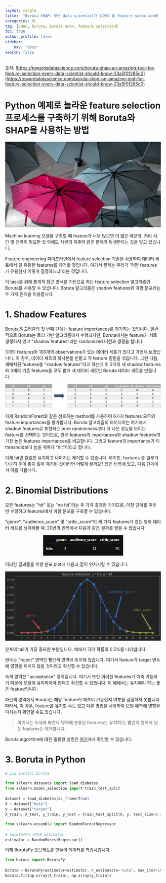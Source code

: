 ```yaml
---
layout: single
title:  "Boruta SHAP: 모든 data scientist가 알아야 할 feature selection을 위한 도구"
categories: ML
tag: [SHAP, boruta, boruta SHAP, feature selection]
toc: true
author_profile: false
sidebar:
    nav: "docs"
search: false
---
```


출처: [https://towardsdatascience.com/boruta-shap-an-amazing-tool-for-feature-selection-every-data-scientist-should-know-33a5f01285c0](https://towardsdatascience.com/boruta-shap-an-amazing-tool-for-feature-selection-every-data-scientist-should-know-33a5f01285c0)

# Python 예제로 놀라운 feature selection 프로세스를 구축하기 위해 Boruta와 SHAP을 사용하는 방법

<p align="center"><img src="/assets/images/220915/1.png"></p>

Machine learning 모델을 구축할 때 feature가 너무 많으면 더 많은 메모리, 처리 시간 및 전력이 필요한 것 외에도 차원의 저주와 같은 문제가 발생한다는 것을 알고 있습니다.

Feature engineering 파이프라인에서 feature selection 기술을 사용하여 데이터 세트에서 덜 유용한 features를 제거할 것입니다. 여기서 문제는 우리가 '어떤 features가 유용한지 어떻게 결정하느냐'라는 것입니다.

이 task를 위해 통계적 접근 방식을 기반으로 하는 feature selection 알고리즘인 Boruta를 사용할 수 있습니다. Boruta 알고리즘은 shadow features와 이항 분포라는 두 가지 원칙을 이용합니다.

# 1. Shadow Features
Boruta 알고리즘의 첫 번째 단계는 feature importances를 평가하는 것입니다. 일반적으로 Boruta는 트리 기반 알고리즘에서 수행되지만, Boruta에서는 feature가 서로 경쟁하지 않고 "shadow features"라는 randomized 버전과 경쟁을 합니다.

3개의 features와 100개의 observations가 있는 데이터 세트가 있다고 가정해 보겠습니다. 이 경우, 데이터 세트의 복사본을 만들고 각 feature 칼럼을 섞습니다. 그런 다음, 재배치된 features를 "shadow features"라고 하는데 이 3개의 새 shadow features와 3개의 기존 features를 모두 합쳐 새 데이터 세트인 Boruta 데이터 세트를 만듭니다.

<p align="center"><img src="/assets/images/220915/2.png"></p>

이제 RandomForest와 같은 선호하는 method를 사용하여 6가지 features 모두의 feature importances를 평가합니다. Boruta 알고리즘의 아이디어는 여기에서 shadow features로 표현되는 pure randomness보다 더 나은 성능을 보이는 feature를 선택하는 것이므로, 원래 features의 importances와 shadow features의 가장 높은 features importances를 비교합니다. 그리고 feature의 importance가 이 threshold보다 높을 때마다 "hit"이라고 합니다.

이제 hit인 칼럼만 유지하고 나머지는 제거할 수 있습니다. 하지만, features 중 일부가 단순히 운이 좋지 않아 제거된 것이라면 어떻게 될까요? 답은 반복에 있고, 다음 단계에서 이를 다룹니다.

# 2. Binomial Distributions
모든 features는 "hit" 또는 "no hit"라는 두 가지 결과만 가지므로, 이전 단계를 여러 번 수행하고 features에서 이항 분포를 구축할 수 있습니다.

"genre", "audience_score" 및 "critic_score"의 세 가지 features가 있는 영화 데이터 세트를 생각해볼 때, 20번의 반복에서 다음과 같은 결과를 얻을 수 있습니다:

<p align="center"><img src="/assets/images/220915/3.png"></p>

이러한 결과들을 이항 분포 plot에 다음과 같이 위치시킬 수 있습니다:

<p align="center"><img src="/assets/images/220915/4.png"></p>

분포의 tail이 가장 중요한 부분입니다. 예에서 각각 확률의 0.5%를 나타냅니다.

변수는 "reject" 영역인 빨간색 영역에 위치해 있습니다. 여기서 feature가 target 변수에 영향을 미치지 않을 것이라고 확신할 수 있습니다.

녹색 영역은 "acceptance" 영역입니다. 여기서 또한 이러한 features가 예측 가능하기 때문에 모델에 유지되어야 한다고 확신할 수 있습니다. 이 예에서는 유지해야 하는 좋은 feature입니다.

파란색 영역에서 Boruta는 해당 feature가 예측이 가능한지 여부를 결정하지 못합니다. 따라서, 이 경우, feature를 유지할 수도 있고 다른 방법을 사용하여 모델 예측에 영향을 미치는지 확인할 수도 있습니다.

> 여기서는 녹색과 파란색 영역에 분류된 features는 유지하고, 빨간색 영역에 있는 features는 제거합니다.

Boruta algorithm에 대한 훌륭한 설명은 [여기](https://choisk7.github.io/ml/Boruta_Explained_Exactly_How_You_Wished_Someone_Explained_to_You/)에서 확인할 수 있습니다.

# 3. Boruta in Python



```python
# pip install boruta
```


```python
from sklearn.datasets import load_diabetes
from sklearn.model_selection import train_test_split

dataset = load_diabetes(as_frame=True)
X = dataset["data"]
y = dataset["target"]
X_train, X_test, y_train, y_test = train_test_split(X, y, test_size=0.2)
```


```python
from sklearn.ensemble import RandomForestRegressor

# boruta에서 사용할 estimator
estimator = RandomForestRegressor()
```

이제 BorutaPy 오브젝트를 만들어 데이터를 학습시킵니다.


```python
from boruta import BorutaPy

boruta = BorutaPy(estimator=estimator, n_estimators="auto", max_iter=100)
boruta.fit(np.array(X_train), np.array(y_train))
```




<style>#sk-container-id-1 {color: black;background-color: white;}#sk-container-id-1 pre{padding: 0;}#sk-container-id-1 div.sk-toggleable {background-color: white;}#sk-container-id-1 label.sk-toggleable__label {cursor: pointer;display: block;width: 100%;margin-bottom: 0;padding: 0.3em;box-sizing: border-box;text-align: center;}#sk-container-id-1 label.sk-toggleable__label-arrow:before {content: "▸";float: left;margin-right: 0.25em;color: #696969;}#sk-container-id-1 label.sk-toggleable__label-arrow:hover:before {color: black;}#sk-container-id-1 div.sk-estimator:hover label.sk-toggleable__label-arrow:before {color: black;}#sk-container-id-1 div.sk-toggleable__content {max-height: 0;max-width: 0;overflow: hidden;text-align: left;background-color: #f0f8ff;}#sk-container-id-1 div.sk-toggleable__content pre {margin: 0.2em;color: black;border-radius: 0.25em;background-color: #f0f8ff;}#sk-container-id-1 input.sk-toggleable__control:checked~div.sk-toggleable__content {max-height: 200px;max-width: 100%;overflow: auto;}#sk-container-id-1 input.sk-toggleable__control:checked~label.sk-toggleable__label-arrow:before {content: "▾";}#sk-container-id-1 div.sk-estimator input.sk-toggleable__control:checked~label.sk-toggleable__label {background-color: #d4ebff;}#sk-container-id-1 div.sk-label input.sk-toggleable__control:checked~label.sk-toggleable__label {background-color: #d4ebff;}#sk-container-id-1 input.sk-hidden--visually {border: 0;clip: rect(1px 1px 1px 1px);clip: rect(1px, 1px, 1px, 1px);height: 1px;margin: -1px;overflow: hidden;padding: 0;position: absolute;width: 1px;}#sk-container-id-1 div.sk-estimator {font-family: monospace;background-color: #f0f8ff;border: 1px dotted black;border-radius: 0.25em;box-sizing: border-box;margin-bottom: 0.5em;}#sk-container-id-1 div.sk-estimator:hover {background-color: #d4ebff;}#sk-container-id-1 div.sk-parallel-item::after {content: "";width: 100%;border-bottom: 1px solid gray;flex-grow: 1;}#sk-container-id-1 div.sk-label:hover label.sk-toggleable__label {background-color: #d4ebff;}#sk-container-id-1 div.sk-serial::before {content: "";position: absolute;border-left: 1px solid gray;box-sizing: border-box;top: 0;bottom: 0;left: 50%;z-index: 0;}#sk-container-id-1 div.sk-serial {display: flex;flex-direction: column;align-items: center;background-color: white;padding-right: 0.2em;padding-left: 0.2em;position: relative;}#sk-container-id-1 div.sk-item {position: relative;z-index: 1;}#sk-container-id-1 div.sk-parallel {display: flex;align-items: stretch;justify-content: center;background-color: white;position: relative;}#sk-container-id-1 div.sk-item::before, #sk-container-id-1 div.sk-parallel-item::before {content: "";position: absolute;border-left: 1px solid gray;box-sizing: border-box;top: 0;bottom: 0;left: 50%;z-index: -1;}#sk-container-id-1 div.sk-parallel-item {display: flex;flex-direction: column;z-index: 1;position: relative;background-color: white;}#sk-container-id-1 div.sk-parallel-item:first-child::after {align-self: flex-end;width: 50%;}#sk-container-id-1 div.sk-parallel-item:last-child::after {align-self: flex-start;width: 50%;}#sk-container-id-1 div.sk-parallel-item:only-child::after {width: 0;}#sk-container-id-1 div.sk-dashed-wrapped {border: 1px dashed gray;margin: 0 0.4em 0.5em 0.4em;box-sizing: border-box;padding-bottom: 0.4em;background-color: white;}#sk-container-id-1 div.sk-label label {font-family: monospace;font-weight: bold;display: inline-block;line-height: 1.2em;}#sk-container-id-1 div.sk-label-container {text-align: center;}#sk-container-id-1 div.sk-container {/* jupyter's `normalize.less` sets `[hidden] { display: none; }` but bootstrap.min.css set `[hidden] { display: none !important; }` so we also need the `!important` here to be able to override the default hidden behavior on the sphinx rendered scikit-learn.org. See: https://github.com/scikit-learn/scikit-learn/issues/21755 */display: inline-block !important;position: relative;}#sk-container-id-1 div.sk-text-repr-fallback {display: none;}</style><div id="sk-container-id-1" class="sk-top-container"><div class="sk-text-repr-fallback"><pre>BorutaPy(estimator=RandomForestRegressor(n_estimators=44,
                                         random_state=RandomState(MT19937) at 0x19B91B05540),
         n_estimators=&#x27;auto&#x27;,
         random_state=RandomState(MT19937) at 0x19B91B05540)</pre><b>In a Jupyter environment, please rerun this cell to show the HTML representation or trust the notebook. <br />On GitHub, the HTML representation is unable to render, please try loading this page with nbviewer.org.</b></div><div class="sk-container" hidden><div class="sk-item sk-dashed-wrapped"><div class="sk-label-container"><div class="sk-label sk-toggleable"><input class="sk-toggleable__control sk-hidden--visually" id="sk-estimator-id-1" type="checkbox" ><label for="sk-estimator-id-1" class="sk-toggleable__label sk-toggleable__label-arrow">BorutaPy</label><div class="sk-toggleable__content"><pre>BorutaPy(estimator=RandomForestRegressor(n_estimators=44,
                                         random_state=RandomState(MT19937) at 0x19B91B05540),
         n_estimators=&#x27;auto&#x27;,
         random_state=RandomState(MT19937) at 0x19B91B05540)</pre></div></div></div><div class="sk-parallel"><div class="sk-parallel-item"><div class="sk-item"><div class="sk-label-container"><div class="sk-label sk-toggleable"><input class="sk-toggleable__control sk-hidden--visually" id="sk-estimator-id-2" type="checkbox" ><label for="sk-estimator-id-2" class="sk-toggleable__label sk-toggleable__label-arrow">estimator: RandomForestRegressor</label><div class="sk-toggleable__content"><pre>RandomForestRegressor(n_estimators=44,
                      random_state=RandomState(MT19937) at 0x19B91B05540)</pre></div></div></div><div class="sk-serial"><div class="sk-item"><div class="sk-estimator sk-toggleable"><input class="sk-toggleable__control sk-hidden--visually" id="sk-estimator-id-3" type="checkbox" ><label for="sk-estimator-id-3" class="sk-toggleable__label sk-toggleable__label-arrow">RandomForestRegressor</label><div class="sk-toggleable__content"><pre>RandomForestRegressor(n_estimators=44,
                      random_state=RandomState(MT19937) at 0x19B91B05540)</pre></div></div></div></div></div></div></div></div></div></div>



이제 features의 중요한 정도를 파악할 수 있습니다


```python
important = list(X.columns[boruta.support_])
print(f"Features confirmed as important: {important}")

tentative = list(X.columns[boruta.support_weak_])
print(f"Unconfirmed features (tentative): {tentative}")

unimportant = list(X.columns[~(boruta.support_ | boruta.support_weak_)])
print(f"Features confirmed as unimportant: {unimportant}")
```

    Features confirmed as important: ['bmi', 'bp', 's5']
    Unconfirmed features (tentative): []
    Features confirmed as unimportant: ['age', 'sex', 's1', 's2', 's3', 's4', 's6']
    

# 4. Boruta SHAP Feature Selection
Boruta는 feature selection을 위한 강력한 방법이지만, 데이터에 대해 편향되거나 충분하지 않은 데이터에서 나온 feature importances 계산에 크게 의존합니다.

SHAP Values를 Boruta의 feature selection 방법으로 사용합니다. 이 접근 방식을 사용하면 SHAP 방법에 존재하는 강력한 addictive feaeture explanations를 얻을 수 있으며, 중요한 변수만 데이터 세트에 남도록 boruta 알고리즘의 robustness를 유지할 수 있습니다.

SHAP가 무엇인지 모르는 경우 설명하는 다음 링크의 글을 보세요: [SHAP values 설명](https://choisk7.github.io/ml/Using_SHAP_Values_to_Explain_How_Your_Machine_Learning_Model_Works/)

# 5. Boruta SHAP in Python


```python
# !pip install BorutaShap
```

먼저 BorutaShap object를 생성해야 합니다. SHAP를 feature importance 판별기로 사용하기를 원하기 때문에 기본값은 "shap"입니다. 문제가 분류 문제일 때 parameter를 True로 변경할 수 있습니다.


```python
from BorutaShap import BorutaShap

selector = BorutaShap(importance_measure="shap", classification=False)
```

그런 다음, 데이터 또는 데이터 샘플에 BorutaShap selector에 학습시킵니다. parameter는 boruta 알고리즘의 반복 횟수를 정의하는 반면 boolean은 프로세스 속도를 높이기 위해 method가 내부적으로 데이터를 샘플링할지 여부를 결정합니다.


```python
selector.fit(X=X_train, y=y_train, n_trials=100, sample=False, verbose=True)
```


      0%|          | 0/100 [00:00<?, ?it/s]


    3 attributes confirmed important: ['s5', 'bp', 'bmi']
    6 attributes confirmed unimportant: ['s4', 's2', 's1', 'sex', 's3', 'age']
    1 tentative attributes remains: ['s6']
    

최종적으로, 어떤 features가 삭제되는지 볼 수 있습니다.


```python
features_to_remove = selector.features_to_remove
print(features_to_remove)

X_train_boruta_shap = X_train.drop(columns=features_to_remove)
X_test_boruta_shap = X_test.drop(columns=features_to_remove)
```

    ['age' 'sex' 's1' 's2' 's3' 's4']
    

# 6. Conclusion
이 방법의 단점은 많은 Boruta 반복이나 SHAP가 많은 observations에 대해 학습할 때, evaluation 시간이 너무 길 수 있다는 것입니다.

하지만, Boruta SHAP는 machine learning pipelines에서 가장 중요한 features를 선택하는 데 사용할 수 있는 최고의 방법 중 하나입니다.

> 항상 사용하되, 결과를 다른 methods와 비교하는 것을 잊지 마세요

